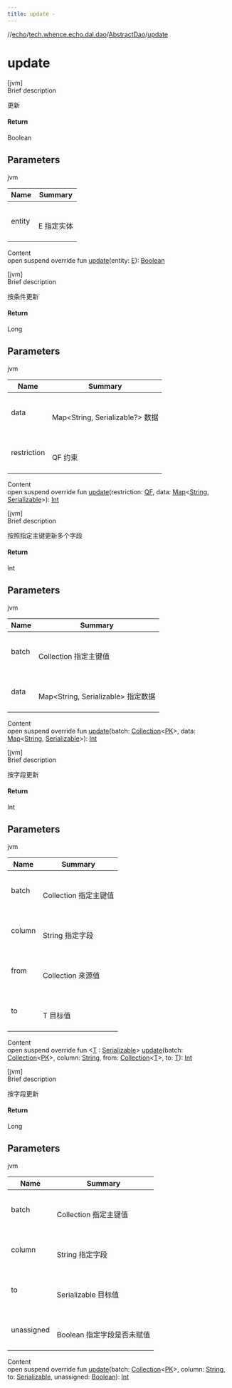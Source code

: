 ```yaml
---
title: update -
---
```

//[echo](../../index.md)/[tech.whence.echo.dal.dao](../index.md)/[AbstractDao](index.md)/[update](update.md)



# update  
[jvm]  
Brief description  


更新



#### Return  


Boolean



## Parameters  
  
jvm  
  
|  Name|  Summary| 
|---|---|
| entity| <br><br>E 指定实体<br><br>
  
  
Content  
open suspend override fun [update](update.md)(entity: [E](index.md)): [Boolean](https://kotlinlang.org/api/latest/jvm/stdlib/kotlin/-boolean/index.html)  


[jvm]  
Brief description  


按条件更新



#### Return  


Long



## Parameters  
  
jvm  
  
|  Name|  Summary| 
|---|---|
| data| <br><br>Map<String, Serializable?> 数据<br><br>
| restriction| <br><br>QF 约束<br><br>
  
  
Content  
open suspend override fun [update](update.md)(restriction: [QF](index.md), data: [Map](https://kotlinlang.org/api/latest/jvm/stdlib/kotlin.collections/-map/index.html)<[String](https://kotlinlang.org/api/latest/jvm/stdlib/kotlin/-string/index.html), [Serializable](https://docs.oracle.com/javase/8/docs/api/java/io/Serializable.html)>): [Int](https://kotlinlang.org/api/latest/jvm/stdlib/kotlin/-int/index.html)  


[jvm]  
Brief description  


按照指定主键更新多个字段



#### Return  


Int



## Parameters  
  
jvm  
  
|  Name|  Summary| 
|---|---|
| batch| <br><br>Collection<PK> 指定主键值<br><br>
| data| <br><br>Map<String, Serializable> 指定数据<br><br>
  
  
Content  
open suspend override fun [update](update.md)(batch: [Collection](https://kotlinlang.org/api/latest/jvm/stdlib/kotlin.collections/-collection/index.html)<[PK](index.md)>, data: [Map](https://kotlinlang.org/api/latest/jvm/stdlib/kotlin.collections/-map/index.html)<[String](https://kotlinlang.org/api/latest/jvm/stdlib/kotlin/-string/index.html), [Serializable](https://docs.oracle.com/javase/8/docs/api/java/io/Serializable.html)>): [Int](https://kotlinlang.org/api/latest/jvm/stdlib/kotlin/-int/index.html)  


[jvm]  
Brief description  


按字段更新



#### Return  


Int



## Parameters  
  
jvm  
  
|  Name|  Summary| 
|---|---|
| batch| <br><br>Collection<PK> 指定主键值<br><br>
| column| <br><br>String 指定字段<br><br>
| from| <br><br>Collection<T> 来源值<br><br>
| to| <br><br>T 目标值<br><br>
  
  
Content  
open suspend override fun <[T](update.md) : [Serializable](https://docs.oracle.com/javase/8/docs/api/java/io/Serializable.html)> [update](update.md)(batch: [Collection](https://kotlinlang.org/api/latest/jvm/stdlib/kotlin.collections/-collection/index.html)<[PK](index.md)>, column: [String](https://kotlinlang.org/api/latest/jvm/stdlib/kotlin/-string/index.html), from: [Collection](https://kotlinlang.org/api/latest/jvm/stdlib/kotlin.collections/-collection/index.html)<[T](update.md)>, to: [T](update.md)): [Int](https://kotlinlang.org/api/latest/jvm/stdlib/kotlin/-int/index.html)  


[jvm]  
Brief description  


按字段更新



#### Return  


Long



## Parameters  
  
jvm  
  
|  Name|  Summary| 
|---|---|
| batch| <br><br>Collection<PK> 指定主键值<br><br>
| column| <br><br>String 指定字段<br><br>
| to| <br><br>Serializable 目标值<br><br>
| unassigned| <br><br>Boolean 指定字段是否未赋值<br><br>
  
  
Content  
open suspend override fun [update](update.md)(batch: [Collection](https://kotlinlang.org/api/latest/jvm/stdlib/kotlin.collections/-collection/index.html)<[PK](index.md)>, column: [String](https://kotlinlang.org/api/latest/jvm/stdlib/kotlin/-string/index.html), to: [Serializable](https://docs.oracle.com/javase/8/docs/api/java/io/Serializable.html), unassigned: [Boolean](https://kotlinlang.org/api/latest/jvm/stdlib/kotlin/-boolean/index.html)): [Int](https://kotlinlang.org/api/latest/jvm/stdlib/kotlin/-int/index.html)  



